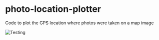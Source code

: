 # photo-location-plotter
Code to plot the GPS location where photos were taken on a map image

![Testing](https://github.com/Wesley-Fisher/photo-location-plotter/workflows/CI/badge.svg)

